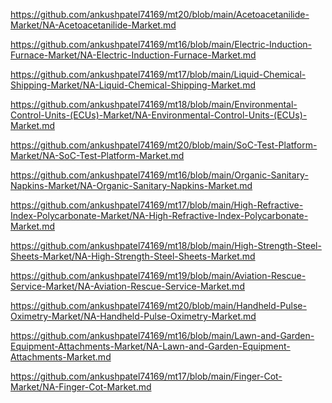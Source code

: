 <p><a href="https://github.com/ankushpatel74169/mt20/blob/main/Acetoacetanilide-Market/NA-Acetoacetanilide-Market.md">https://github.com/ankushpatel74169/mt20/blob/main/Acetoacetanilide-Market/NA-Acetoacetanilide-Market.md</a></p><p><a href="https://github.com/ankushpatel74169/mt16/blob/main/Electric-Induction-Furnace-Market/NA-Electric-Induction-Furnace-Market.md">https://github.com/ankushpatel74169/mt16/blob/main/Electric-Induction-Furnace-Market/NA-Electric-Induction-Furnace-Market.md</a></p><p><a href="https://github.com/ankushpatel74169/mt17/blob/main/Liquid-Chemical-Shipping-Market/NA-Liquid-Chemical-Shipping-Market.md">https://github.com/ankushpatel74169/mt17/blob/main/Liquid-Chemical-Shipping-Market/NA-Liquid-Chemical-Shipping-Market.md</a></p><p><a href="https://github.com/ankushpatel74169/mt18/blob/main/Environmental-Control-Units-(ECUs)-Market/NA-Environmental-Control-Units-(ECUs)-Market.md">https://github.com/ankushpatel74169/mt18/blob/main/Environmental-Control-Units-(ECUs)-Market/NA-Environmental-Control-Units-(ECUs)-Market.md</a></p><p><a href="https://github.com/ankushpatel74169/mt20/blob/main/SoC-Test-Platform-Market/NA-SoC-Test-Platform-Market.md">https://github.com/ankushpatel74169/mt20/blob/main/SoC-Test-Platform-Market/NA-SoC-Test-Platform-Market.md</a></p><p><a href="https://github.com/ankushpatel74169/mt16/blob/main/Organic-Sanitary-Napkins-Market/NA-Organic-Sanitary-Napkins-Market.md">https://github.com/ankushpatel74169/mt16/blob/main/Organic-Sanitary-Napkins-Market/NA-Organic-Sanitary-Napkins-Market.md</a></p><p><a href="https://github.com/ankushpatel74169/mt17/blob/main/High-Refractive-Index-Polycarbonate-Market/NA-High-Refractive-Index-Polycarbonate-Market.md">https://github.com/ankushpatel74169/mt17/blob/main/High-Refractive-Index-Polycarbonate-Market/NA-High-Refractive-Index-Polycarbonate-Market.md</a></p><p><a href="https://github.com/ankushpatel74169/mt18/blob/main/High-Strength-Steel-Sheets-Market/NA-High-Strength-Steel-Sheets-Market.md">https://github.com/ankushpatel74169/mt18/blob/main/High-Strength-Steel-Sheets-Market/NA-High-Strength-Steel-Sheets-Market.md</a></p><p><a href="https://github.com/ankushpatel74169/mt19/blob/main/Aviation-Rescue-Service-Market/NA-Aviation-Rescue-Service-Market.md">https://github.com/ankushpatel74169/mt19/blob/main/Aviation-Rescue-Service-Market/NA-Aviation-Rescue-Service-Market.md</a></p><p><a href="https://github.com/ankushpatel74169/mt20/blob/main/Handheld-Pulse-Oximetry-Market/NA-Handheld-Pulse-Oximetry-Market.md">https://github.com/ankushpatel74169/mt20/blob/main/Handheld-Pulse-Oximetry-Market/NA-Handheld-Pulse-Oximetry-Market.md</a></p><p><a href="https://github.com/ankushpatel74169/mt16/blob/main/Lawn-and-Garden-Equipment-Attachments-Market/NA-Lawn-and-Garden-Equipment-Attachments-Market.md">https://github.com/ankushpatel74169/mt16/blob/main/Lawn-and-Garden-Equipment-Attachments-Market/NA-Lawn-and-Garden-Equipment-Attachments-Market.md</a></p><p><a href="https://github.com/ankushpatel74169/mt17/blob/main/Finger-Cot-Market/NA-Finger-Cot-Market.md">https://github.com/ankushpatel74169/mt17/blob/main/Finger-Cot-Market/NA-Finger-Cot-Market.md</a></p>
